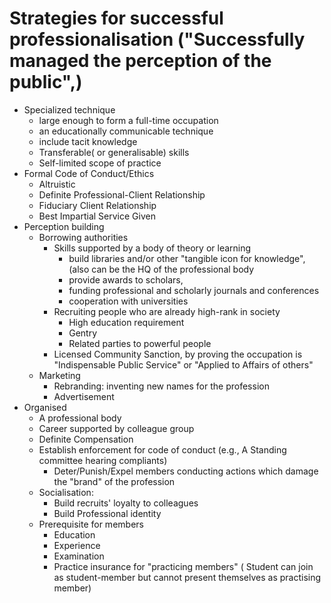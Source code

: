 # Strategies for successful professionalisation ("Successfully managed the perception of the public",)
- Specialized technique
    - large enough to form a full-time occupation
    - an educationally communicable technique
    - include tacit knowledge
    - Transferable( or generalisable) skills
    - Self-limited scope of practice
- Formal Code of Conduct/Ethics
    - Altruistic
    - Definite Professional-Client Relationship
    - Fiduciary Client Relationship
    - Best Impartial Service Given
- Perception building
    - Borrowing authorities
        - Skills supported by a body of theory or learning
            - build libraries and/or other "tangible icon for knowledge",(also can be the HQ of the professional body 
            - provide awards to scholars, 
            - funding professional and scholarly journals and conferences
            - cooperation with universities
        - Recruiting people who are already high-rank in society
            - High education requirement
            - Gentry
            - Related parties to powerful people
        - Licensed Community Sanction, by proving the occupation is "Indispensable Public Service" or "Applied to Affairs of others"
    - Marketing
        - Rebranding: inventing new names for the profession
        - Advertisement
- Organised 
    - A professional body 
    - Career supported by colleague group
    - Definite Compensation
    - Establish enforcement for code of conduct (e.g., A Standing committee hearing compliants)
        - Deter/Punish/Expel members conducting actions which damage the "brand" of the profession
    - Socialisation: 
        - Build recruits' loyalty to colleagues
        - Build Professional identity  
    - Prerequisite for members
        - Education 
        - Experience
        - Examination
        - Practice insurance for "practicing members" ( Student can join as student-member but cannot present themselves as practising member)
